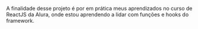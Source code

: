 A finalidade desse projeto é por em prática meus aprendizados no curso de ReactJS da Alura, onde estou aprendendo a lidar com funções e hooks do framework.
